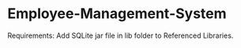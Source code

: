 # Employee-Management-System

Requirements:
Add SQLite jar file in lib folder to Referenced Libraries.